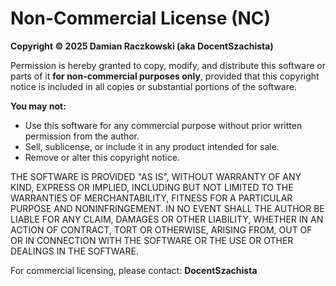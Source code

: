 # Non-Commercial License (NC)

**Copyright © 2025 Damian Raczkowski (aka DocentSzachista)**

Permission is hereby granted to copy, modify, and distribute this software or parts of it **for non-commercial purposes only**, provided that this copyright notice is included in all copies or substantial portions of the software.

**You may not:**
- Use this software for any commercial purpose without prior written permission from the author.
- Sell, sublicense, or include it in any product intended for sale.
- Remove or alter this copyright notice.

THE SOFTWARE IS PROVIDED "AS IS", WITHOUT WARRANTY OF ANY KIND, EXPRESS OR IMPLIED, INCLUDING BUT NOT LIMITED TO THE WARRANTIES OF MERCHANTABILITY, FITNESS FOR A PARTICULAR PURPOSE AND NONINFRINGEMENT.
IN NO EVENT SHALL THE AUTHOR BE LIABLE FOR ANY CLAIM, DAMAGES OR OTHER LIABILITY, WHETHER IN AN ACTION OF CONTRACT, TORT OR OTHERWISE, ARISING FROM, OUT OF OR IN CONNECTION WITH THE SOFTWARE OR THE USE OR OTHER DEALINGS IN THE SOFTWARE.

For commercial licensing, please contact: **DocentSzachista**
